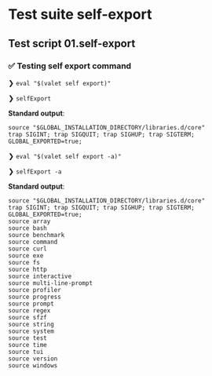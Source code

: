 # Test suite self-export

## Test script 01.self-export

### ✅ Testing self export command

❯ `eval "$(valet self export)"`

❯ `selfExport`

**Standard output**:

```text
source "$GLOBAL_INSTALLATION_DIRECTORY/libraries.d/core"
trap SIGINT; trap SIGQUIT; trap SIGHUP; trap SIGTERM;
GLOBAL_EXPORTED=true;

```

❯ `eval "$(valet self export -a)"`

❯ `selfExport -a`

**Standard output**:

```text
source "$GLOBAL_INSTALLATION_DIRECTORY/libraries.d/core"
trap SIGINT; trap SIGQUIT; trap SIGHUP; trap SIGTERM;
GLOBAL_EXPORTED=true;
source array
source bash
source benchmark
source command
source curl
source exe
source fs
source http
source interactive
source multi-line-prompt
source profiler
source progress
source prompt
source regex
source sfzf
source string
source system
source test
source time
source tui
source version
source windows

```

